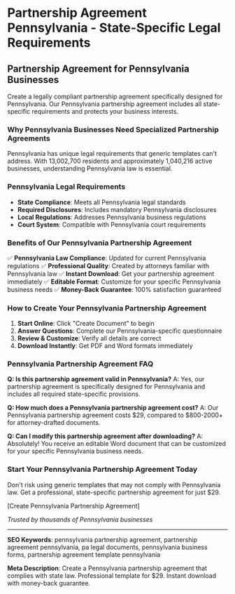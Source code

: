# Partnership Agreement Pennsylvania - State-Specific Legal Requirements

## Partnership Agreement for Pennsylvania Businesses

Create a legally compliant partnership agreement specifically designed for Pennsylvania. Our Pennsylvania partnership agreement includes all state-specific requirements and protects your business interests.

### Why Pennsylvania Businesses Need Specialized Partnership Agreements

Pennsylvania has unique legal requirements that generic templates can't address. With 13,002,700 residents and approximately 1,040,216 active businesses, understanding Pennsylvania law is essential.

### Pennsylvania Legal Requirements

- **State Compliance**: Meets all Pennsylvania legal standards
- **Required Disclosures**: Includes mandatory Pennsylvania disclosures
- **Local Regulations**: Addresses Pennsylvania business regulations
- **Court System**: Compatible with Pennsylvania court requirements

### Benefits of Our Pennsylvania Partnership Agreement

✅ **Pennsylvania Law Compliance**: Updated for current Pennsylvania regulations
✅ **Professional Quality**: Created by attorneys familiar with Pennsylvania law
✅ **Instant Download**: Get your partnership agreement immediately
✅ **Editable Format**: Customize for your specific Pennsylvania business needs
✅ **Money-Back Guarantee**: 100% satisfaction guaranteed

### How to Create Your Pennsylvania Partnership Agreement

1. **Start Online**: Click "Create Document" to begin
2. **Answer Questions**: Complete our Pennsylvania-specific questionnaire
3. **Review & Customize**: Verify all details are correct
4. **Download Instantly**: Get PDF and Word formats immediately

### Pennsylvania Partnership Agreement FAQ

**Q: Is this partnership agreement valid in Pennsylvania?**
A: Yes, our partnership agreement is specifically designed for Pennsylvania and includes all required state-specific provisions.

**Q: How much does a Pennsylvania partnership agreement cost?**
A: Our Pennsylvania partnership agreement costs $29, compared to $800-2000+ for attorney-drafted documents.

**Q: Can I modify this partnership agreement after downloading?**
A: Absolutely! You receive an editable Word document that can be customized for your specific Pennsylvania business needs.

### Start Your Pennsylvania Partnership Agreement Today

Don't risk using generic templates that may not comply with Pennsylvania law. Get a professional, state-specific partnership agreement for just $29.

[Create Pennsylvania Partnership Agreement]

*Trusted by thousands of Pennsylvania businesses*

---

**SEO Keywords**: pennsylvania partnership agreement, partnership agreement pennsylvania, pa legal documents, pennsylvania business forms, partnership agreement template pennsylvania

**Meta Description**: Create a Pennsylvania partnership agreement that complies with state law. Professional template for $29. Instant download with money-back guarantee.
